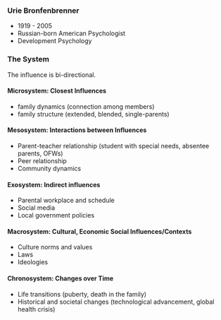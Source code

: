 ### Urie Bronfenbrenner
- 1919 - 2005
- Russian-born American Psychologist
- Development Psychology

### The System
The influence is bi-directional.
#### Microsystem: Closest Influences
- family dynamics (connection among members)
- family structure (extended, blended, single-parents)
#### Mesosystem: Interactions between Influences
- Parent-teacher relationship (student with special needs, absentee parents, OFWs)
- Peer relationship
- Community dynamics
#### Exosystem: Indirect influences
- Parental workplace and schedule
- Social media
- Local government policies
#### Macrosystem: Cultural, Economic Social Influences/Contexts
- Culture norms and values
- Laws
- Ideologies
#### Chronosystem: Changes over Time
- Life transitions (puberty, death in the family)
- Historical and societal changes (technological advancement, global health crisis)